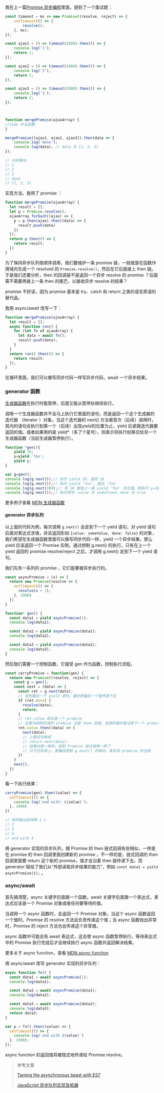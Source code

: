 我在上一篇[Promise 异步编程](../promise-again/note.md)里面，提到了一个面试题：

```javascript
const timeout = ms => new Promise((resolve, reject) => {
    setTimeout(() => {
        resolve();
    }, ms);
});

const ajax1 = () => timeout(2000).then(() => {
    console.log('1');
    return 1;
});

const ajax2 = () => timeout(1000).then(() => {
    console.log('2');
    return 2;
});

const ajax3 = () => timeout(2000).then(() => {
    console.log('3');
    return 3;
});



function mergePromise(ajaxArray) {
//todo 补全函数
}

mergePromise([ajax1, ajax2, ajax3]).then(data => {
    console.log('done');
    console.log(data); // data 为 [1, 2, 3]
});

// 分别输出
// 1
// 2
// 3
// done
// [1, 2, 3]
```

实现方法，我用了 promise ：

```javascript
function mergePromise(ajaxArray) {
  let result = [];
  let p = Promise.resolve();
  ajaxArray.forEach((ajax) => {
    p = p.then(ajax).then((data) => {
      result.push(data)
    })
  });
  return p.then(() => {
    return result;
  })
}
```

为了保持异步队列按顺序调用，我们要维护一条 promise 链，一般就是在函数作用域内生成一个 resolved 的 `Promise.resolve()`，然后在它后面接上 then 链。于是我们还要分析，then 的回调是不是返回一个异步 resolve 的 promise ？后面需不需要再接上一条 then 的尾巴，以接收异步 resolve 的结果？

promise 不好读，因为 promise 基本是 try、catch 和 return 之类的语言原语的替代品。

我用 async/await 改写一下：

```javascript
function mergePromise(ajaxArray) {
  let result = [];
  async function run() {
    for (let fn of ajaxArray) {
      let data = await fn();
      result.push(data);
    }
  }
  return run().then(() => {
    return result;
  });
}
```

在循环里面，我们可以像写同步代码一样写异步代码，await 一个异步结果。

### generator 函数

[生成器函数](https://developer.mozilla.org/zh-CN/docs/Web/JavaScript/Reference/Statements/function*)在执行时能暂停，后面又能从暂停处继续执行。

调用一个生成器函数并不会马上执行它里面的语句，而是返回一个这个生成器的 迭代器 （iterator ）对象。当这个迭代器的 next() 方法被首次（后续）调用时，其内的语句会执行到第一个（后续）出现yield的位置为止，yield 后紧跟迭代器要返回的值。或者如果用的是 yield*（多了个星号），则表示将执行权移交给另一个生成器函数（当前生成器暂停执行）。

```javascript
function *gen(){
    yield 10;
    y=yield 'foo';
    yield y;
}

var g=gen();
console.log(g.next());// 执行 yield 10，返回 10
console.log(g.next());// 执行 yield 'foo'，返回 'foo'
console.log(g.next(10));// 将 10 赋给上一条 yield 'foo' 的左值，即执行 y=10，返回 10
console.log(g.next());// 执行完毕，value 为 undefined，done 为 true
```

更多例子查看 [MDN 生成器函数](https://developer.mozilla.org/zh-CN/docs/Web/JavaScript/Reference/Statements/function*)

#### generator 异步队列

以上面的代码为例，每次调用 `g.next()` 会走到下一个 yield 语句，对 yield 语句后面对表达式求值，并且返回形如 `{value: someValue, done: false}` 的对象，我们希望在生成器函数里面可以像写同步代码一样，yield 一个异步结果。那么 yield 应该返回一个 Promise 实例，通过控制 g.next() 的执行，只有在上一个 yield 返回的 promise resolve/reject 之后，才调用 g.next() 走到下一个 yield 语句。

我们先有一系列的 promise ，它们是要被异步执行的。

```javascript
const asyncPromise = (x) => {
  return new Promise(resolve => {
    setTimeout(() => {
      resolve(x + 1);
    }, 1000)
  })
}

function* gen() {
  const data1 = yield asyncPromise(1);
  console.log(data1);

  const data2 = yield asyncPromise(data1);
  console.log(data2);

  const data3 = yield asyncPromise(data2);
  console.log(data3);
}
```

然后我们需要一个控制函数，它接受 gen 作为函数，控制执行流程。

```javascript
const carryPromise = function(gen) {
  return new Promise((resolve, reject) => {
    const g = gen();
    const next = (data) => {
      const ret = g.next(data);
      // 走到最后一个 yield 语句，最好把最后一个值传递下去
      if (ret.done) {
        resolve(data);
        return;
      }
      // ret.value 其实是一个 promise
      // 这里为刚刚生成的 promise 注册 then 回调，回调的操作是注册下一个 promise
      ret.value.then((data) => {
        next(data);
        // 上面这句换成
        // return next(data);
        // 结果也是一样的，就和 Promise 链式调用一样了
        // 只不过实现上，更偏向控制 g.next() 的移动，来实现 promise 的注册
      })
    }
    next();
  })
}
```

看一下执行结果：

```javascript
carryPromise(gen).then((value) => {
  setTimeout(() => {
    console.log(`end with: ${value}`);
  }, 1000)
})

// 每项输出前间隔 1 s
// 2
// 3
// 4
// end with 4
```

用 generator 实现的异步队列，跟 Promise 的 then 链式回调有些相似，一样是在 promise 的 then 回调里面创建新的 promise ，不一样的是，链式回调的 then 回调里面要 return 这个新的 promise，值才会沿着 then 链传递下去。而 generator 赋给了我们从“外部读取异步结果的能力”，例如 `const data1 = yield asyncPromise(1);` 。

### async/await

首先搞清楚，async 关键字后面跟一个函数，await 关键字后面跟一个表达式，表达式应该是一个 Promise 对象或者任何要等待的值。

当调用一个 async 函数时，会返回一个 Promise 对象。当这个 async 函数返回一个值时，Promise 的 resolve 方法会负责传递这个值；当 async 函数抛出异常时，Promise 的 reject 方法也会传递这个异常值。

async 函数中可能会有 await 表达式，这会使 async 函数暂停执行，等待表达式中的 Promise 执行完成后才会继续执行 async 函数并返回解决结果。

更多关于 async function，查看 [MDN async function](https://developer.mozilla.org/en-US/docs/Web/JavaScript/Reference/Statements/async_function)

用 async/await 改写 generator 实现的异步队列：

```javascript
async function fn() {
  const data1 = await asyncPromise(1);
  console.log(data1);

  const data2 = await asyncPromise(data1);
  console.log(data2);

  const data3 = await asyncPromise(data2);
  console.log(data3);
  return data3;
}

var p = fn().then((value) => {
  setTimeout(() => {
    console.log(`end with ${value}`)
  }, 1000);
});
```

async function 的返回值将被隐式地传递给 Promise.resolve。


> 参考文章 
>
> [Taming the asynchronous beast with ES7](https://pouchdb.com/2015/03/05/taming-the-async-beast-with-es7.html)
>
> [JavaScript 异步队列实现及拓展](https://juejin.im/post/59cce36751882501c14db49c)